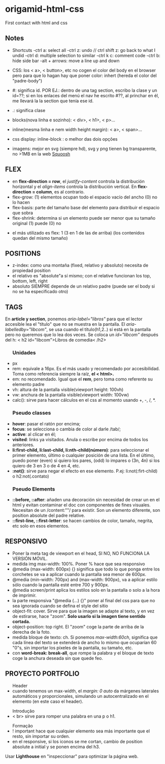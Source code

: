 # origamid-html-css

First contact with html and css

## Notes

- Shortcuts
  -ctrl a: select all
  -ctrl z: undo // ctrl shift z: go back to what I undid
  -ctrl d: multiple selection to similar
  -ctrl k c: comment code
  -ctrl b: hide side bar
  -alt + arrows: move a line up and down

- CSS: los < a>, < button>, etc no cogen el color del body en el browser pero para que lo hagan hay que poner color: inhert (hereda el color del "padre-body")

- #: significa id. POR EJ.: dentro de una tag section, escribo la clase y un id=??; si en los enlaces del menú el nav he escrito #??, al princhar en él, me llevará la la section que tenía ese id.
- .: significa clase

- blocks(nova linha e sozinho): < div>, < h1>, < p>...
- inline(mesma linha e nem width height margin): < a>, < span>... 
- css display: inline-block : o melhor das dois opções

- imagens: mejor en svg (siempre hd), svg y png tienen bg transparente, no >1MB en la web
<a href="https://squoosh.app/">Squoosh</a>  

## FLEX
  - en <strong>flex-direction = row</strong>, el <em>justify-content</em> controla la distribución horizontal y el <em>align-items</em> controla la distribución vertical. En <strong>flex-direction = column</strong>, es al contrario.
  - flex-grow: (1) elementos ocupan todo el espacio vacío del ancho (0) no lo hacen
  - flex-basis: parte del tamaño base del elemento para distribuir el espacio que sobra
  - flex-shrink: determina si un elemento puede ser menor que su tamaño original (1) puede (0) no
   * el más utilizado es flex: 1 (3 en 1 de las de arriba) (los contenidos quedan del mismo tamaño)

## POSITIONS
   - z-index: como una montaña (fixed, relativo y absoluto)  necesita de propiedad position
   - el relativo es "absolute"a sí mismo; con el relative funcionan los top, bottom, left, right
   - absoluto SIEMPRE depende de un relativo padre (puede ser el body si no se ha especificado otro)

## TAGS
  En <strong>article y section</strong>, ponemos <em>aria-label="libros"</em> para que el lector accesible lea el "título" que no se muestra en la pantalla. El <em>aria-labelledby="libcom"</em>, se usa cuando el título(h1,2..) sí está en la pantalla pero no queremos que lo lea dos veces. Se coloca un <em>id="libcom"</em> después del h: < h2 id="libcom">Libros de comedia< /h2>

<ul> 
  <h3>Unidades</h3>
  <li>px</li>
  <li>rem: equivale a 16px. Es el más usado y recomendado por accesibilidad. Toma como referencia siempre la raíz, <strong>el < html>.</strong> </li>
  <li>em: no recomendado. Igual que el <strong>rem</strong>, pero toma como referente su elemento padre </li>
  <li>vh: altura de la pantalla visible(viewport height: 100vh)</li>
  <li>vw: anchura de la pantalla visible(viewport width: 100vw)</li>
  <li>calc(): sirve para hacer cálculos en el css al momento usando +, -, /, *.</li>
</ul>

<ul>
  <h3>Pseudo classes</h3>
  <li><strong>hover</strong>: pasar el ratón por encima;</li>
  <li><strong>focus</strong>: se selecciona o cambia de color al darle /tab/;</li>
  <li><strong>active</strong>: al clicar en él;</li>
  <li><strong>visited</strong>: links ya visitados. Anula o escribe por encima de todos los anteriores.</li>
  <li><strong>li:first-child, li:last-child, li:nth-child(número)</strong>: para seleccionar el primer elemento, último o cualquier posición de una lista. En el último, puedo poner (even) si quiero los pares, (odd) lo impares o (3n, 4n) si los quiero de 3 en 3 o de 4 en 4, etc.</li>
  <li><strong>:not()</strong>: sirve para negar el efecto en ese elemento. P.ej: li:not(:firt-child) o h2:not(.contato)</li>
</ul>

<ul>
  <h3>Pseudo Elements</h3>
  <li><strong>::before, ::after</strong>: añaden una decoración sin necesidad de crear un <span> en el html y evitan contaminar el doc con componentes de fines visuales. Necesitan de un /content:""/ para existir. Son un elemento diferente, son position absolute del padre relative.</li>
  <li><strong>::first-line, ::first-letter</strong>: se hacen cambios de color, tamaño, negrita, etc solo en esos elementos.</li>
</ul>

## RESPONSIVO
  <ul>
    <li>Poner la meta tag de viewport en el head, SI NO, NO FUNCIONA LA VERSIÓN MÓVIL.</li>
    <li>medida img max-width: 100%. Poner % hace que sea responsivo</li>
    <li>@media (max-width: 600px) {} significa que todo lo que ponga entre los corchetes se va a aplicar cuando la pantalla sea menor de 600px. </li>
    <li>@media (min-width: 700px) and (max-width: 900px), va a aplicar  estilo sólo cuando la pantalla esté entre 700 y 900px.</li>
    <li>@media screen/print aplica los estilos solo en la pantalla o solo a la hora de imprimir.</li>
    <li>la parte responsiva "@media (...) {}" poner al final del css para que no sea ignorada cuando se defina el style del sitio </li>
    <li>object-fit: cover. Sirve para que la imagen se adapte al texto, y en vez de estirarse, hace "zoom". <strong>Solo usarlo si la imagen tiene sentido cortada.</strong></li>
    <li>object-position: top right. El "zoom" coge la parte de arriba de la derecha de la foto.</li>
    <li>medida bloque de texto: ch. Si ponemos <em>max-width:60ch</em>, significa que cada línea del texto se extenderá de ancho lo mismo que ocuparían 60 "0"s, sin importar los píxeles de la pantalla, su tamaño, etc.</li>
    <li>con <strong>word-break: break-all</strong>, que rompe la palabra y el bloque de texto coge la anchura deseada sin que quede feo.</li>
  </ul>

  ## PROYECTO PORTFOLIO 
  <ul>Header
    <li>cuando tenemos un max-width, el <em>margin: 0 auto</em> da márgenes laterales automáticos y proporcionales, simulando un autocentralizado en el elemento (en este caso el header).</li>
  </ul>

  <ul>Introdução
    <li>< br> sirve para romper una palabra en una p o h1.</li>
  </ul>

  <ul>Formação
    <li>! important hace que cualquier elemento sea más importante que el resto, sin importar su orden.</li>
    <li>en el responsive, si los iconos se me cortan, cambio de position absolute a initial y se ponen encima del h3.</li>
  </ul>

  Usar <strong>Lighthouse</strong> en "inspeccionar" para optimizar la página web.
